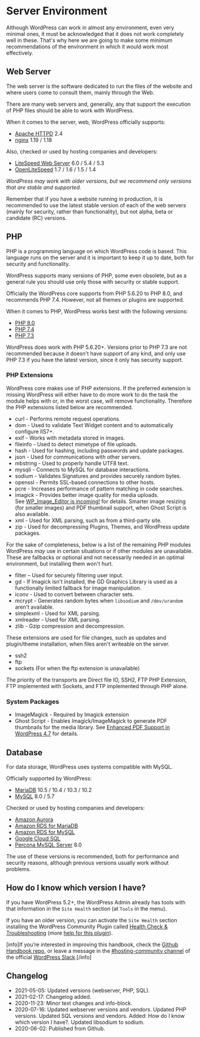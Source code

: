 # Server Environment

Although WordPress can work in almost any environment, even very minimal ones, it must be acknowledged that it does not work completely well in these. That's why here we are going to make some minimum recommendations of the environment in which it would work most effectively.

## Web Server

The web server is the software dedicated to run the files of the website and where users come to consult them, mainly through the Web.

There are many web servers and, generally, any that support the execution of PHP files should be able to work with WordPress.

When it comes to the server, web, WordPress officially supports:

* [Apache HTTPD](https://httpd.apache.org/) 2.4
* [nginx](https://nginx.org/) 1.19 / 1.18

Also, checked or used by hosting companies and developers:

* [LiteSpeed Web Server](https://www.litespeedtech.com/products/litespeed-web-server) 6.0 / 5.4 / 5.3
* [OpenLiteSpeed](https://openlitespeed.org/) 1.7 / 1.6 / 1.5 / 1.4

_WordPress may work with older versions, but we recommend only versions that are stable and supported._

Remember that if you have a website running in production, it is recommended to use the latest stable version of each of the web servers (mainly for security, rather than functionality), but not alpha, beta or candidate (RC) versions.

## PHP

PHP is a programming language on which WordPress code is based. This language runs on the server and it is important to keep it up to date, both for security and functionality.

WordPress supports many versions of PHP, some even obsolete, but as a general rule you should use only those with security or stable support.

Officially the WordPress core supports from PHP 5.6.20 to PHP 8.0, and recommends PHP 7.4. However, not all themes or plugins are supported.

When it comes to PHP, WordPress works best with the following versions:

* [PHP 8.0](https://www.php.net/ChangeLog-8.php#PHP_8_0)
* [PHP 7.4](https://www.php.net/ChangeLog-7.php#PHP_7_4)
* [PHP 7.3](https://www.php.net/ChangeLog-7.php#PHP_7_3)

WordPress does work with PHP 5.6.20+. Versions prior to PHP 7.3 are not recommended because it doesn't have support of any kind, and only use PHP 7.3 if you have the latest version, since it only has security support.

### PHP Extensions

WordPress core makes use of PHP extensions. If the preferred extension is missing WordPress will either have to do more work to do the task the module helps with or, in the worst case, will remove functionality. Therefore the PHP extensions listed below are recommended.

*   curl - Performs remote request operations.
*   dom - Used to validate Text Widget content and to automatically configure IIS7+.
*   exif - Works with metadata stored in images.
*   fileinfo - Used to detect mimetype of file uploads.
*   hash - Used for hashing, including passwords and update packages.
*   json - Used for communications with other servers.
*   mbstring - Used to properly handle UTF8 text.
*   mysqli - Connects to MySQL for database interactions.
*   sodium - Validates Signatures and provides securely random bytes.
*   openssl - Permits SSL-based connections to other hosts.
*   pcre - Increases performance of pattern matching in code searches.
*   imagick - Provides better image quality for media uploads. See [WP\_Image\_Editor is incoming!](https://make.wordpress.org/core/2012/12/06/wp_image_editor-is-incoming/) for details. Smarter image resizing (for smaller images) and PDF thumbnail support, when Ghost Script is also available.
*   xml - Used for XML parsing, such as from a third-party site.
*   zip - Used for decompressing Plugins, Themes, and WordPress update packages.

For the sake of completeness, below is a list of the remaining PHP modules WordPress _may_ use in certain situations or if other modules are unavailable. These are fallbacks or optional and not necessarily needed in an optimal environment, but installing them won't hurt.

*   filter – Used for securely filtering user input.
*   gd - If Imagick isn't installed, the GD Graphics Library is used as a functionally limited fallback for image manipulation.
*   iconv - Used to convert between character sets.
*   mcrypt - Generates random bytes when `libsodium` and `/dev/urandom` aren't available.
*   simplexml - Used for XML parsing.
*   xmlreader - Used for XML parsing.
*   zlib - Gzip compression and decompression.

These extensions are used for file changes, such as updates and plugin/theme installation, when files aren't writeable on the server.

*   ssh2
*   ftp
*   sockets (For when the ftp extension is unavailable)

The priority of the transports are Direct file IO, SSH2, FTP PHP Extension, FTP implemented with Sockets, and FTP implemented through PHP alone.

### System Packages

*   ImageMagick - Required by Imagick extension
*   Ghost Script - Enables Imagick/ImageMagick to generate PDF thumbnails for the media library. See [Enhanced PDF Support in WordPress 4.7](https://make.wordpress.org/core/2016/11/15/enhanced-pdf-support-4-7/) for details.

## Database

For data storage, WordPress uses systems compatible with MySQL.

Officially supported by WordPress:

* [MariaDB](https://mariadb.org/) 10.5 / 10.4 / 10.3 / 10.2
* [MySQL](https://dev.mysql.com/downloads/mysql/) 8.0 / 5.7

Checked or used by hosting companies and developers:

* [Amazon Aurora](https://aws.amazon.com/rds/aurora/)
* [Amazon RDS for MariaDB](https://aws.amazon.com/rds/mariadb/)
* [Amazon RDS for MySQL](https://aws.amazon.com/rds/mysql/)
* [Google Cloud SQL](https://cloud.google.com/sql/)
* [Percona MySQL Server](https://www.percona.com/software/mysql-database) 8.0

The use of these versions is recommended, both for performance and security reasons, although previous versions usually work without problems.

## How do I know which version I have?

If you have WordPress 5.2+, the WordPress Admin already has tools with that information in the `Site Health` section (at `Tools` in the menu).

If you have an older version, you can activate the `Site Health` section installing the WordPress Community Plugin called [Health Check & Troubleshooting](https://wordpress.org/plugins/health-check/) (more [help for this plugin](https://make.wordpress.org/support/handbook/appendix/troubleshooting-using-the-health-check/)).

\[info\]If you’re interested in improving this handbook, check the [Github Handbook repo](https://github.com/WordPress/hosting-handbook/), or leave a message in the [#hosting-community channel](https://wordpress.slack.com/archives/hosting-community/) of the official [WordPress Slack](https://make.wordpress.org/chat/).\[/info\]

## Changelog

- 2021-05-05: Updated versions (webserver, PHP, SQL).
- 2021-02-17: Changelog added.
- 2020-11-23: Minor text changes and info-block.
- 2020-07-16: Updated webserver versions and vendors. Updated PHP versions. Updated SQL versions and vendors. Added: How do I know which version I have?. Updated libsodium to sodium.
- 2020-06-02: Published from Github.
